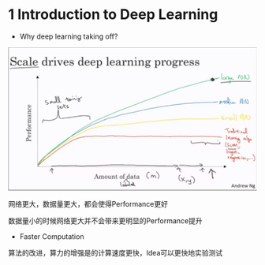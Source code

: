 # 1 Introduction to Deep Learning

* Why deep learning taking off?

<div align=center>
<img src="./images/why-taking-off.png" alt="Why Deep Learning Taking Off" width=600 />
</div>

网络更大，数据量更大，都会使得Performance更好

数据量小的时候网络更大并不会带来更明显的Performance提升



* Faster Computation

算法的改进，算力的增强是的计算速度更快，Idea可以更快地实验测试